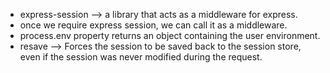 - express-session --> a library that acts as a middleware for express.
- once we require express session, we can call it as a middleware.
- process.env property returns an object containing the user environment.
- resave --> Forces the session to be saved back to the session store, even if the session was never modified during the request.
